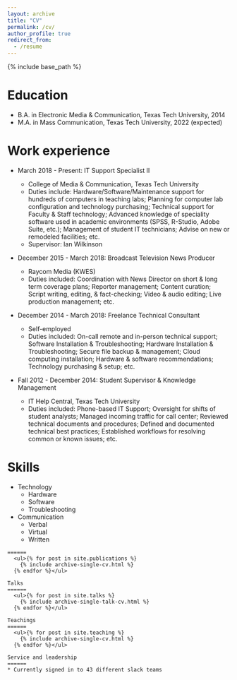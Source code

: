 ```yaml
---
layout: archive
title: "CV"
permalink: /cv/
author_profile: true
redirect_from:
  - /resume
---
```


{% include base_path %}

Education
======
* B.A. in Electronic Media & Communication, Texas Tech University, 2014
* M.A. in Mass Communication, Texas Tech University, 2022 (expected)

Work experience
======
* March 2018 - Present: IT Support Specialist II
  * College of Media & Communication, Texas Tech University
  * Duties include: Hardware/Software/Maintenance support for hundreds of computers in teaching labs; Planning for computer lab configuration and technology purchasing; Technical support for Faculty & Staff technology; Advanced knowledge of speciality software used in academic environments (SPSS, R-Studio, Adobe Suite, etc.); Management of student IT technicians; Advise on new or remodeled facilities; etc.
  * Supervisor: Ian Wilkinson

* December 2015 - March 2018: Broadcast Television News Producer
  * Raycom Media (KWES)
  * Duties included: Coordination with News Director on short & long term coverage plans; Reporter management; Content curation; Script writing, editing, & fact-checking; Video & audio editing; Live production management; etc.

* December 2014 - March 2018: Freelance Technical Consultant
  * Self-employed
  * Duties included: On-call remote and in-person technical support; Software Installation & Troubleshooting; Hardware Installation & Troubleshooting; Secure file backup & management; Cloud computing installation; Hardware & software recommendations; Technology purchasing & setup; etc.

* Fall 2012 - December 2014: Student Supervisor & Knowledge Management
  * IT Help Central, Texas Tech University
  * Duties included: Phone-based IT Support; Oversight for shifts of student analysts;  Managed incoming traffic for call center; Reviewed technical documents and procedures; Defined and documented technical best practices; Established workflows for resolving common or known issues; etc.  

Skills
======
* Technology
  * Hardware
  * Software
  * Troubleshooting
* Communication
  * Verbal
  * Virtual
  * Written

```Publications
======
  <ul>{% for post in site.publications %}
    {% include archive-single-cv.html %}
  {% endfor %}</ul>

Talks
======
  <ul>{% for post in site.talks %}
    {% include archive-single-talk-cv.html %}
  {% endfor %}</ul>

Teachings
======
  <ul>{% for post in site.teaching %}
    {% include archive-single-cv.html %}
  {% endfor %}</ul>

Service and leadership
======
* Currently signed in to 43 different slack teams
```
